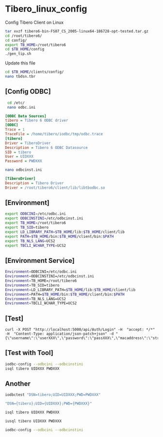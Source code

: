 # Tibero_linux_config
Config Tibero Client on Linux
```bash
tar xvzf tibero6-bin-FS07_CS_2005-linux64-186728-opt-tested.tar.gz 
cd /root/tibero6/
cd config/
export TB_HOME=/root/tibero6
cd $TB_HOME/config
./gen_tip.sh 

```
	
Update this file
```bash
cd $TB_HOME/clients/config/
nano tbdsn.tbr
```

## [Config ODBC] 
```bash
 cd /etc/
 nano odbc.ini
```

 ```ini
 [ODBC Data Sources]
tibero = Tibero 6 ODBC driver
[ODBC]
Trace = 1
TraceFile = /home/tibero/iodbc/tmp/odbc.trace
[tibero]
Driver = TiberoDriver
Description = Tibero 6 ODBC Datasource
SID = tibero
User = UIDXXX
Password = PWDXXX
```
  
```bash
nano odbcinst.ini 
```
  
```ini
[TiberoDriver]
Description = Tibero Driver
Driver = /root/tibero6/client/lib/libtbodbc.so
```
## [Environment]
```bash
export ODBCINI=/etc/odbc.ini
export ODBCINSTINI=/etc/odbcinst.ini
export TB_HOME=/root/tibero6
export TB_SID=tibero
export LD_LIBRARY_PATH=$TB_HOME/lib:$TB_HOME/client/lib
export PATH=$TB_HOME/bin:$TB_HOME/client/bin:$PATH
export TB_NLS_LANG=UCS2
export TBCLI_WCHAR_TYPE=UCS2
```


## [Environment Service]
```bash
Environment=ODBCINI=/etc/odbc.ini
Environment=ODBCINSTINI=/etc/odbcinst.ini
Environment=TB_HOME=/root/tibero6
Environment=TB_SID=tibero
Environment=LD_LIBRARY_PATH=$TB_HOME/lib:$TB_HOME/client/lib
Environment=PATH=$TB_HOME/bin:$TB_HOME/client/bin:$PATH
Environment=TB_NLS_LANG=UCS2
Environment=TBCLI_WCHAR_TYPE=UCS2
```
## [Test]
```curl
curl -X POST "http://localhost:5000/api/Auth/Login" -H  "accept: */*" -H  "Content-Type: application/json-patch+json" -d "{\"username\":\"userXXX\",\"password\":\"passXXX\",\"macaddress\":\"string\"}"
```




## [Test with Tool]
```bash
iodbc-config --odbcini --odbcinstini
isql tibero UIDXXX PWDXXX
```
## Another
```bash
iodbctest "DSN=tibero;UID=UIDXXX;PWD=PWDXXX"

"DSN={tibero};UID={UIDXXX};PWD={PWDXXX}"

isql tibero UIDXXX PWDXXX

iusql tibero UIDXXX PWDXXX

iodbc-config --odbcini --odbcinstini
```

